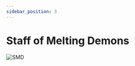 ```yaml
---
sidebar_position: 3
---
```


# Staff of Melting Demons

![SMD](https://vwiki.valorserver.com/api/item/picture/staff%20of%20melting%20demons)
